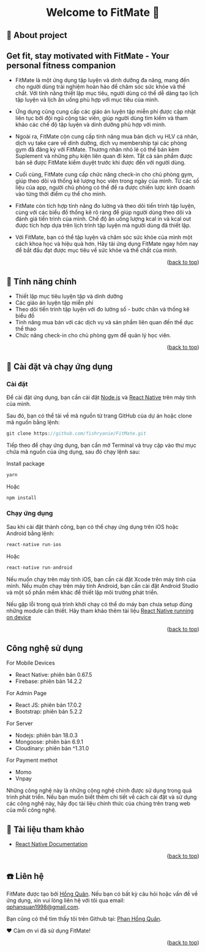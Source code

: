 # <h1 id='top' align="center">Welcome to FitMate 👋</h1>

## 📍 About project
## Get fit, stay motivated with FitMate - Your personal fitness companion
- FitMate là một ứng dụng tập luyện và dinh dưỡng đa năng, mang đến cho người dùng trải nghiệm hoàn hảo để chăm sóc sức khỏe và thể chất. Với tính năng thiết lập mục tiêu, người dùng có thể dễ dàng tạo lịch tập luyện và lịch ăn uống phù hợp với mục tiêu của mình.

- Ứng dụng cũng cung cấp các giáo án luyện tập miễn phí được cập nhật liên tục bởi đội ngũ cộng tác viên, giúp người dùng tìm kiếm và tham khảo các chế độ tập luyện và dinh dưỡng phù hợp với mình.

- Ngoài ra, FitMate còn cung cấp tính năng mua bán dịch vụ HLV cá nhân, dịch vụ take care về dinh dưỡng, dịch vụ membership tại các phòng gym đã đăng ký với FitMate. Thương nhân nhỏ lẻ có thể bán kèm Suplement và những phụ kiện liên quan đi kèm. Tất cả sản phẩm được bán sẽ được FitMate kiểm duyệt trước khi được đến với người dùng.

- Cuối cùng, FitMate cung cấp chức năng check-in cho chủ phòng gym, giúp theo dõi và thống kê lượng học viên trong ngày của mình. Từ các số liệu của app, người chủ phòng có thể đề ra được chiến lược kinh doanh vào từng thời điểm cụ thể cho mình.

- FitMate còn tích hợp tính năng đo lường và theo dõi tiến trình tập luyện, cùng với các biểu đồ thống kê rõ ràng để giúp người dùng theo dõi và đánh giá tiến trình của mình. Chế độ ăn uống lượng kcal in và kcal out được tích hợp dựa trên lịch trình tập luyện mà người dùng đã thiết lập.

- Với FitMate, bạn có thể tập luyện và chăm sóc sức khỏe của mình một cách khoa học và hiệu quả hơn. Hãy tải ứng dụng FitMate ngay hôm nay để bắt đầu đạt được mục tiêu về sức khỏe và thể chất của mình.
<p align="right">(<a href="#top">back to top</a>)</p>

## 📜 Tính năng chính

- Thiết lập mục tiêu luyện tập và dinh dưỡng
- Các giáo án luyện tập miễn phí
- Theo dõi tiến trình tập luyện với đo lường số - bước chân và thống kê biểu đồ
- Tính năng mua bán với các dịch vụ và sản phẩm liên quan đến thể dục thể thao
- Chức năng check-in cho chủ phòng gym để quản lý học viên.

<p align="right">(<a href="#top">back to top</a>)</p>

## 📲 Cài đặt và chạy ứng dụng
### Cài đặt
Để cài đặt ứng dụng, bạn cần cài đặt [Node.js](https://nodejs.org/) và [React Native](https://reactnative.dev/) trên máy tính của mình.

Sau đó, bạn có thể tải về mã nguồn từ trang GitHub của dự án hoặc clone mã nguồn bằng lệnh:

```javascript
git clone https://github.com/fishryanie/FitMate.git
```

Tiếp theo để chạy ứng dụng, bạn cần mở Terminal và truy cập vào thư mục chứa mã nguồn của ứng dụng, sau đó chạy lệnh sau:

Install package 
```javascript
yarn
``` 
Hoặc 
```javascript 
npm install
```
###  Chạy ứng dụng
Sau khi cài đặt thành công, bạn có thể chạy ứng dụng trên iOS hoặc Android bằng lệnh:

```javascript 
react-native run-ios
```
Hoặc
```javascript 
react-native run-android
```

Nếu muốn chạy trên máy tính iOS, bạn cần cài đặt Xcode trên máy tính của mình. Nếu muốn chạy trên máy tính Android, bạn cần cài đặt Android Studio và một số phần mềm khác để thiết lập môi trường phát triển.

Nếu gặp lỗi trong quá trình khởi chạy có thể do máy bạn chưa setup đúng những module cần thiết. Hãy tham khảo thêm tài liệu [React Native running on device](https://reactnative.dev/docs/running-on-device)
<p align="right">(<a href="#top">back to top</a>)</p>

## Công nghệ sử dụng
For Mobile Devices
- React Native: phiên bản 0.67.5
- Firebase: phiên bản 14.2.2

For Admin Page
- React JS: phiên bản 17.0.2 
- Bootstrap: phiên bản 5.2.2

For Server
- Nodejs: phiên bản 18.0.3
- Mongoose: phiên bản 6.9.1
- Cloudinary: phiên bản ^1.31.0

For Payment methot
- Momo
- Vnpay

Những công nghệ này là những công nghệ chính được sử dụng trong quá trình phát triển. Nếu bạn muốn biết thêm chi tiết về cách cài đặt và sử dụng các công nghệ này, hãy đọc tài liệu chính thức của chúng trên trang web của mỗi công nghệ.


## 📝 Tài liệu tham khảo
- [React Native Documentation](https://reactnative.dev/docs/getting-started.html)
<p align="right">(<a href="#top">back to top</a>)</p>

## ☎️ Liên hệ 
FitMate được tạo bởi [Hồng Quân](https://github.com/fishryanie). Nếu bạn có bất kỳ câu hỏi hoặc vấn đề về ứng dụng, xin vui lòng liên hệ với tôi qua email: [qphanquan1998@gmail.com](qphanquan1998@gmail.com).

Bạn cũng có thể tìm thấy tôi trên Github tại: [Phan Hồng Quân](https://github.com/fishryanie).

❤️ Cảm ơn vì đã sử dụng FitMate!
<p align="right">(<a href="#top">back to top</a>)</p>
